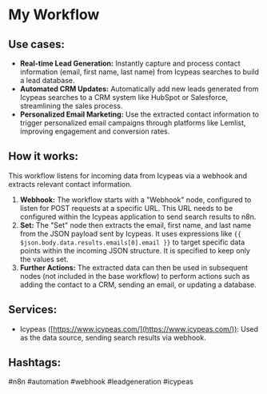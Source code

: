 # My Workflow

## Use cases:

- **Real-time Lead Generation:** Instantly capture and process contact information (email, first name, last name) from Icypeas searches to build a lead database.
- **Automated CRM Updates:** Automatically add new leads generated from Icypeas searches to a CRM system like HubSpot or Salesforce, streamlining the sales process.
- **Personalized Email Marketing:** Use the extracted contact information to trigger personalized email campaigns through platforms like Lemlist, improving engagement and conversion rates.

## How it works:

This workflow listens for incoming data from Icypeas via a webhook and extracts relevant contact information.

1.  **Webhook:** The workflow starts with a "Webhook" node, configured to listen for POST requests at a specific URL. This URL needs to be configured within the Icypeas application to send search results to n8n.
2.  **Set:** The "Set" node then extracts the email, first name, and last name from the JSON payload sent by Icypeas. It uses expressions like `{{ $json.body.data.results.emails[0].email }}` to target specific data points within the incoming JSON structure.  It is specified to keep only the values set.
3.  **Further Actions:** The extracted data can then be used in subsequent nodes (not included in the base workflow) to perform actions such as adding the contact to a CRM, sending an email, or updating a database.

## Services:

-   Icypeas ([https://www.icypeas.com/](https://www.icypeas.com/)): Used as the data source, sending search results via webhook.

## Hashtags:

#n8n #automation #webhook #leadgeneration #icypeas
